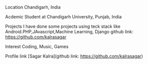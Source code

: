 Location
Chandigarh, India

Acdemic
Student at Chandigarh University, Punjab, India 

Projects
I have done some projects using teck stack like Android.PHP,JAvascript,Machine Learning, Django
github link: https://github.com/kalrasagar

Interest
Coding, Music, Games 

Profile link
[Sagar Kalra](github link: https://github.com/kalrasagar)